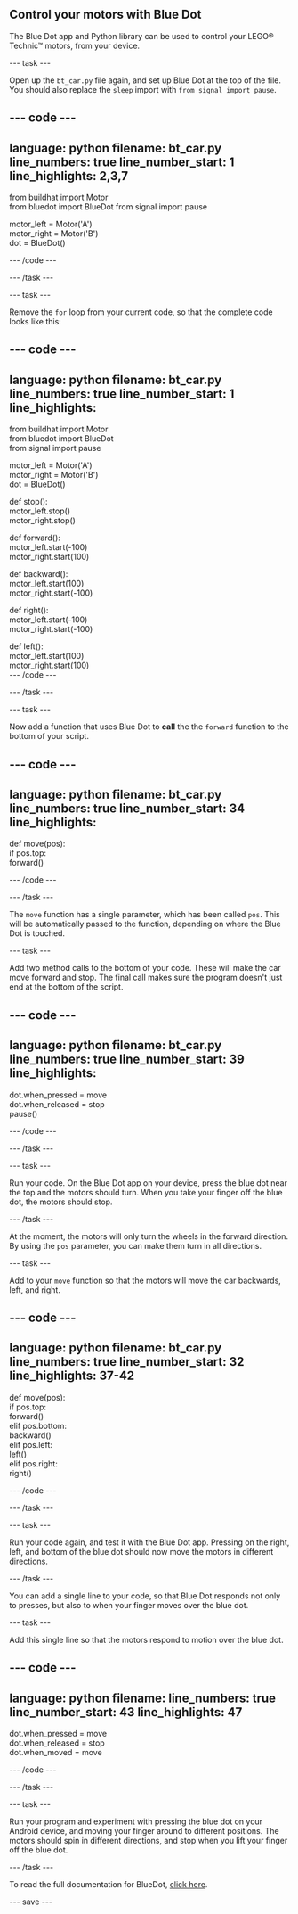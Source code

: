 ## Control your motors with Blue Dot

The Blue Dot app and Python library can be used to control your LEGO® Technic™ motors, from your device.

--- task ---

Open up the `bt_car.py` file again, and set up Blue Dot at the top of the file. You should also replace the `sleep` import with `from signal import pause`.

--- code ---
---
language: python filename: bt_car.py line_numbers: true line_number_start: 1
line_highlights: 2,3,7
---

from buildhat import Motor    
from bluedot import BlueDot from signal import pause

motor_left = Motor('A')     
motor_right = Motor('B')     
dot = BlueDot()

--- /code ---

--- /task ---

--- task ---

Remove the `for` loop from your current code, so that the complete code looks like this:

--- code ---
---
language: python filename: bt_car.py line_numbers: true line_number_start: 1
line_highlights:
---

from buildhat import Motor    
from bluedot import BlueDot     
from signal import pause

motor_left = Motor('A')     
motor_right = Motor('B')     
dot = BlueDot()


def stop():     
motor_left.stop()     
motor_right.stop()


def forward():     
motor_left.start(-100)     
motor_right.start(100)


def backward():     
motor_left.start(100)     
motor_right.start(-100)


def right():     
motor_left.start(-100)     
motor_right.start(-100)


def left():     
motor_left.start(100)     
motor_right.start(100)     
--- /code ---

--- /task ---

--- task ---

Now add a function that uses Blue Dot to **call** the the `forward` function to the bottom of your script.

--- code ---
---
language: python filename: bt_car.py line_numbers: true line_number_start: 34
line_highlights:
---

def move(pos):     
if pos.top:     
forward()

--- /code ---

--- /task ---

The `move` function has a single parameter, which has been called `pos`. This will be automatically passed to the function, depending on where the Blue Dot is touched.

--- task ---

Add two method calls to the bottom of your code. These will make the car move forward and stop. The final call makes sure the program doesn't just end at the bottom of the script.

--- code ---
---
language: python filename: bt_car.py line_numbers: true line_number_start: 39
line_highlights:
---

dot.when_pressed = move    
dot.when_released = stop   
pause()

--- /code ---

--- /task ---

--- task ---

Run your code. On the Blue Dot app on your device, press the blue dot near the top and the motors should turn. When you take your finger off the blue dot, the motors should stop.

--- /task ---

At the moment, the motors will only turn the wheels in the forward direction. By using the `pos` parameter, you can make them turn in all directions.

--- task ---

Add to your `move` function so that the motors will move the car backwards, left, and right.

--- code ---
---
language: python filename: bt_car.py line_numbers: true line_number_start: 32
line_highlights: 37-42
---


def move(pos):    
if pos.top:    
forward()    
elif pos.bottom:    
backward()    
elif pos.left:    
left()     
elif pos.right:    
right()


--- /code ---

--- /task ---

--- task ---

Run your code again, and test it with the Blue Dot app. Pressing on the right, left, and bottom of the blue dot should now move the motors in different directions.

--- /task ---

You can add a single line to your code, so that Blue Dot responds not only to presses, but also to when your finger moves over the blue dot.

--- task ---

Add this single line so that the motors respond to motion over the blue dot.

--- code ---
---
language: python filename: line_numbers: true line_number_start: 43
line_highlights: 47
---


dot.when_pressed = move    
dot.when_released = stop    
dot.when_moved = move

--- /code ---

--- /task ---

--- task ---

Run your program and experiment with pressing the blue dot on your Android device, and moving your finger around to different positions. The motors should spin in different directions, and stop when you lift your finger off the blue dot.

--- /task ---

To read the full documentation for BlueDot, [click here](https://bluedot.readthedocs.io/en/latest/).

--- save ---
